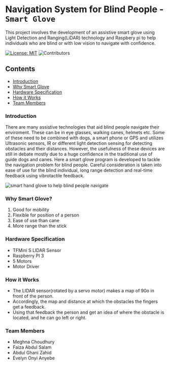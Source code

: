 # Navigation System for Blind People - `Smart Glove`
This project involves the development of an assistive smart glove using Light Detection and Ranging(LiDAR) technology and Raspbery pi to help individuals who are blind or with low vision to navigate with confidence.

[![License: MIT](https://img.shields.io/badge/License-MIT-yellow.svg)](https://opensource.org/licenses/MIT)
![Contributors](https://img.shields.io/github/contributors/EvelynAnyebe/blind-nav-system)

## Contents

* [Introduction](#introduction)
* [Why Smart Glove](#why-Smart-Glove)
* [Hardware Specification](#hardware-specification)
* [How it Works](#how-it-works)
* [Team Members](#team-Members)

### Introduction
There are many assistive technologies that aid blind people navigate their enviroment. These can be in eye glasses, walking canes, helmets etc. Some of these need to be combined with dogs, a smart phone or GPS and utilizes Ultrasonic sensors, IR or different light detection sensing for detecting obstacles and their distances. However, the usefulness of these devices are still in debate mostly due to a huge confidence in the traditional use of guide dogs and canes. Here a smart glove program is developed to tackle the navigation problem for blind people. Careful consideration is taken into ease of use for the blind individual, long range detection and real-time feedback using vibrotactile feedback.
   
![smart hand glove to help blind people navigate](https://res.cloudinary.com/dxsty3st6/image/upload/v1643001489/blind-nav-system/smart_glove_3_pxaxcr.jpg)

### Why Smart Glove?
1. Good for mobility
2. Flexible for position of a person
3. Ease of use than cane
4. More range than the stick

### Hardware Specification
- TFMini S LIDAR Sensor
- Raspberry PI 3
- 5 Motors
- Motor Driver

### How it Works
- The LIDAR sensor(rotated by a servo motor) makes a map of 90o in front of the person.
- Accordingly, the map and distance at which the obstacles the fingers get a feedback.
- Using that feedback the person and get an idea of where the obstacle is located, and he can go left or right.
  
### Team Members
- Meghna Choudhury
- Faiza Abdul Salam
- Abdul Ghani Zahid
- Evelyn Onyi Anyebe
